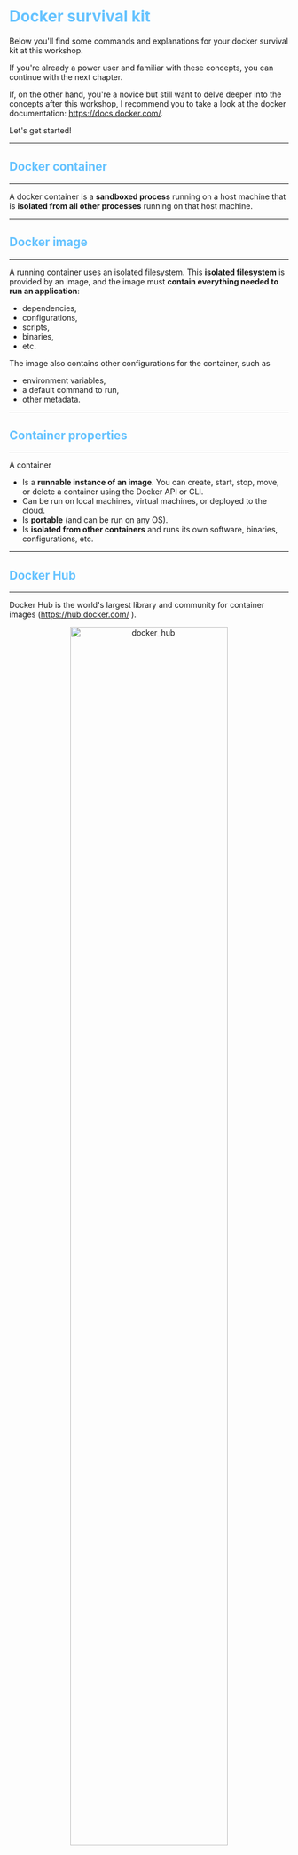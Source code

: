 # <span style="color:#66C3FF">Docker survival kit<span>


Below you'll find some commands and explanations for your docker survival kit at this workshop.

If you're already a power user and familiar with these concepts, you can continue with the next chapter.


If, on the other hand, you're a novice but still want to delve deeper into the concepts after this workshop, I recommend you to take a look at the docker documentation: <a href="https://docs.docker.com/">https://docs.docker.com/</a>.

Let's get started!

-------
## <span style="color:#66C3FF">Docker container<span>
-------
A docker container is a __sandboxed process__ running on a host machine that is __isolated from all other processes__ running on that host machine.

-------
## <span style="color:#66C3FF">Docker image<span>
-------
A running container uses an isolated filesystem. This __isolated filesystem__ is provided by an image, and the image must __contain everything needed to run an application__:

- dependencies, 
- configurations, 
- scripts, 
- binaries, 
- etc. 

The image also contains other configurations for the container, such as 

- environment variables, 
- a default command to run, 
- other metadata.

-------
## <span style="color:#66C3FF">Container properties<span>
-------
A container 

- Is a __runnable instance of an image__. You can create, start, stop, move, or delete a container using the Docker API or CLI.
- Can be run on local machines, virtual machines, or deployed to the cloud.
- Is __portable__ (and can be run on any OS).
- Is __isolated from other containers__ and runs its own software, binaries, configurations, etc.


-------
## <span style="color:#66C3FF">Docker Hub<span>
-------
Docker Hub is the world's largest library and community for container images (<a href="https://hub.docker.com/">https://hub.docker.com/</a> ).

<div align="center">
<img src="../figures/docker_hub.png" alt="docker_hub" width="75%">
</div>


From there, you can access multiple docker images, officially relased or shared by the community.


-------
## <span style="color:#66C3FF">Hello world and docker basic commands<span>
-------



### <span style="color:#66C3FF">Docker pull<span>

This command is used to download a docker image from a registry, such as Docker Hub, to your local system.

You can try to run the following command to pull your first docker image:

```bash
docker pull hello-world
```

You can now try to pull another image which will be used later in this workshop session: a PostgreSQL (version 17) database with PostGIS extension (version 3.5).

```bash
docker pull postgis/postgis:17-3.5
```

To prepare for the Workshop, you can also already pull the Imposm image:

```bash
docker pull geopostcodes/imposm:1.2
```

### <span style="color:#66C3FF">Docker ps<span>
This command shows the __list of currently running containers__ along with their details, such as container ID, names, and status.
```bash
docker ps
```

If you add the ```--all``` parameter, you will also see stopped containers:
```bash
docker ps --all
```



### <span style="color:#66C3FF">Docker run<span>

This command __creates and runs a new Docker container__ based on a specified image. It can also be used to specify various options and settings for the container.

If you try now to instantiate the hello-world image previously pulled:
```bash
docker run hello-world
```

You should see some kind words (coming from docker team) in the container logs! ;-)



If you check the list of active containers, you will discover that docker assigns a random (fancy) name to your container. To avoid this and easily keep track of your docker containers, you can add a ```--name``` parameter.

Here is another docker run example related to our workshop: a PostGIS container with a custom setup:

```bash
docker run --name postgis_sotm -p 5482:5432 -e POSTGRES_PASSWORD=postgres -d postgis/postgis:17-3.5
```

You can see that we specify a particular name for the container (postgis_sotm), handle the port forwarding, set environment variables (Postgres database user password), run in background (-d), version of PostgreSQL (17) and finally the version of PostGIS (3.5).

Everything in 1 single command and deployed in only few seconds!
Impressive, isn't it?!



### <span style="color:#66C3FF">Docker start<span>
This command is used to __start one or more stopped containers__, allowing them to run in the background.

If your postgis_sotm container is not running (TIP: check it with ```docker ps``` command), you can start it with the following command:

```bash
docker start postgis_sotm 
```


### <span style="color:#66C3FF">Docker stop<span>
This command is used to __stop one or more running containers__, pausing their execution.


If your postgis_sotm container is running (TIP: check it with ```docker ps``` command), you can stop it with the following command:

```bash
docker stop postgis_sotm 
```

### <span style="color:#66C3FF">Docker rm<span>
This command removes one or more stopped containers from your system. Containers must be stopped before they can be removed.

```bash
docker rm postgis_sotm
```

```{note}
If you removed your postgis_sotm with the previous command, don't forget to recreate it for the next exercices! ;-) 
```


### <span style="color:#66C3FF">Docker exec<span>
This command allows you to run a command inside a running container. It provides a way to execute commands in an already running container without the need to start a new shell session.

If we want to access a bash terminal in the previous PostGIS container, we can run:

```bash
docker exec -it postgis_sotm bash
```


-------
## <span style="color:#66C3FF">BONUS: Dockerfile<span>
-------

<span style="color:red">__We won't be using dockerfiles during this workshop, just pre-built images available on the Docker Hub. This section is here for your information.__<span>

A Dockerfile is a text-based file with no file extension that contains a __script of instructions__.
Docker uses this script to __build a container image__.

Here is an example of Dockerfile for an imposm image (built by GeoPostcodes team)


```Dockerfile
# docker build --platform linux/amd64,linux/arm64 -t geopostcodes/imposm:1 --push .
FROM debian:latest
 
# don't use root as the running user
RUN groupadd -g 999 imposm && \
    useradd -r -u 999 -g imposm imposm
 
# Install base utilities
RUN apt-get update && \
    apt-get install -y wget && \
    apt-get install -y tar gzip && \
    apt-get clean && \
    rm -rf /var/lib/apt/lists/*
 
# install imposm
USER 999
WORKDIR /usr/app
RUN wget --quiet https://github.com/omniscale/imposm3/releases/download/v0.11.1/imposm-0.11.1-linux-x86-64.tar.gz && \
    tar -xf imposm-0.11.1-linux-x86-64.tar.gz && \
    mv ./imposm-0.11.1-linux-x86-64/* . && \
    rm -rf ./imposm-0.11.1-linux-x86-64 && \
    rm imposm-0.11.1-linux-x86-64.tar.gz

```


You can see that a Dockerfile is composed of adapted linux commands such as ```groupadd```, ```wget```, ```apt-get```, ```rm``` etc. to prepare the image based on a linux dockerized OS such as Debian, Alpine or Ubuntu for example.

To build an image from a Dockerfile and with a tag, you can run a command similar to the following in your Dockerfile folder location:

```bash
docker build -t my-image-tag .
```

-------
## <span style="color:#66C3FF">Docker Volumes<span>
-------
A Docker volume is a persistent data storage mechanism that allows containers to store and share data independently from the container lifecycle. Volumes provide a way to persist data even if the container that created them no longer exists. They are used to store files, databases, or any other type of data that containers need to read from or write to during their lifetime. 

 By using volumes, developers can __separate the concerns of storage from the application logic__, making it easier to maintain, update, and scale containerized applications without losing critical data when containers are removed or replaced.

-------
## <span style="color:#66C3FF">Docker Compose<span>
-------
A ```docker-compose.yml``` file is a configuration file used to define and manage __multi-container Docker applications__. It allows you to __specify the services, networks, and volumes required__ for your application in a declarative manner. In a docker-compose file, you can define multiple services, each representing a containerized application component. These services can be configured with various options, including Docker images, environment variables, ports, volumes, and dependencies. By using a docker-compose file, you can __define the entire application stack, its relationships, and configurations in one centralized place__. 

When you run docker-compose up, Docker Compose reads the configuration from the file and starts the specified services, creating the necessary containers, networks, and volumes based on the defined configurations. This simplifies the process of managing complex applications by enabling you to launch and scale multi-container setups with a single command, making it easier to develop, test, and deploy applications in different environments.


In your ```docker-compose.yml``` folder location, you can deploy it by running the following command:

```bash
docker-compose up
```


If you want to remove the previous containers version before starting a new setup, you can use the ```docker-compose down``` command. This command stops and removes the containers defined in your ```docker-compose.yml``` file:

```bash
docker-compose down
```